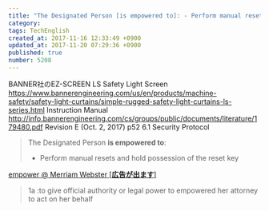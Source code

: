 ```yaml
---
title: "The Designated Person [is empowered to]: - Perform manual resets and hold possession of the reset key"
category: 
tags: TechEnglish
created_at: 2017-11-16 12:33:49 +0900
updated_at: 2017-11-20 07:29:36 +0900
published: true
number: 5208
---
```


BANNER社のEZ-SCREEN LS Safety Light Screen
https://www.bannerengineering.com/us/en/products/machine-safety/safety-light-curtains/simple-rugged-safety-light-curtains-ls-series.html
Instruction Manual
http://info.bannerengineering.com/cs/groups/public/documents/literature/179480.pdf
Revision E (Oct. 2, 2017)
p52
6.1 Security Protocol

> The Designated Person **is empowered to**:
> - Perform manual resets and hold possession of the reset key

[empower @ Merriam Webster [**広告が出ます**]](https://www.merriam-webster.com/dictionary/empower)
> 1a :to give official authority or legal power to empowered her attorney to act on her behalf



